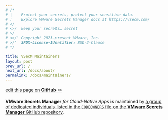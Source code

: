 ```yaml
---
# /*
# |    Protect your secrets, protect your sensitive data.
# :    Explore VMware Secrets Manager docs at https://vsecm.com/
# </
# <>/  keep your secrets… secret
# >/
# <>/' Copyright 2023–present VMware, Inc.
# >/'  SPDX-License-Identifier: BSD-2-Clause
# */

title: VSecM Maintainers
layout: post
prev_url: /
next_url: /docs/about/
permalink: /docs/maintainers/
---
```


<p class="github-button"
><a
href="https://github.com/vmware-tanzu/secrets-manager/blob/main/docs/_pages/0020-maintainers.md"
>edit this page on <strong>GitHub</strong> ✏️</a></p>

**VMware Secrets Manager** *for Cloud-Native Apps* is maintained by 
[a group of dedicated individuals listed in the `CODEOWNERS` file on the 
**VMware Secrets Manager** GitHub repository][codeowners].

[codeowners]: https://github.com/vmware-tanzu/secrets-manager/blob/main/CODEOWNERS "VMware Secrets Manager CODEOWNERS"
